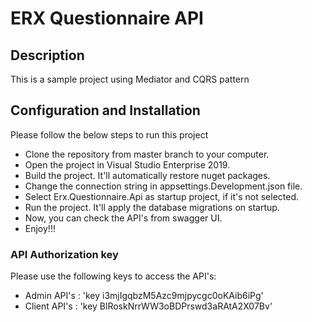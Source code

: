 # ERX Questionnaire API #

## Description ##

This is a sample project using Mediator and CQRS pattern

## Configuration and Installation ##

Please follow the below steps to run this project

* Clone the repository from master branch to your computer.
* Open the project in Visual Studio Enterprise 2019.
* Build the project. It'll automatically restore nuget packages.
* Change the connection string in appsettings.Development.json file.
* Select Erx.Questionnaire.Api as startup project, if it's not selected.
* Run the project. It'll apply the database migrations on startup.
* Now, you can check the API's from swagger UI.
* Enjoy!!!

### API Authorization key ###

Please use the following keys to access the API's:

* Admin API's : 'key i3mjIgqbzM5Azc9mjpycgc0oKAib6iPg'  
* Client API's : 'key BlRoskNrrWW3oBDPrswd3aRAtA2X07Bv'
